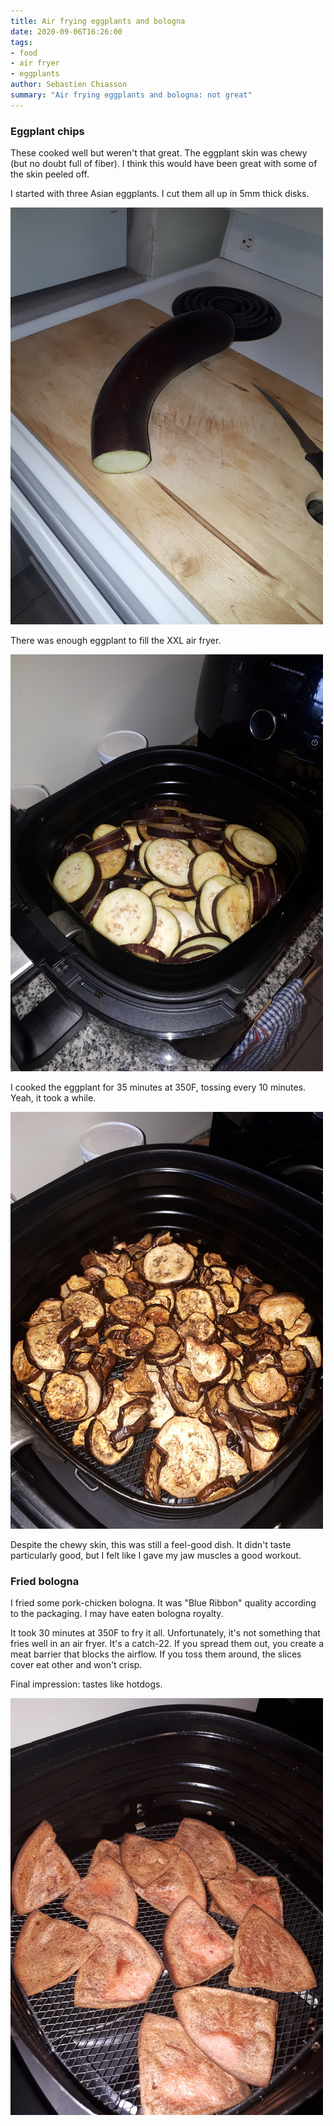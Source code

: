 ```yaml
---
title: Air frying eggplants and bologna
date: 2020-09-06T16:26:00
tags:
- food
- air fryer
- eggplants
author: Sebastien Chiasson
summary: "Air frying eggplants and bologna: not great"
---
```


### Eggplant chips

These cooked well but weren't that great. The eggplant skin was chewy (but no doubt full of fiber). I think this would have been great with some of the skin peeled off.

I started with three Asian eggplants. I cut them all up in 5mm thick disks.

![Local eggplant](images/20200831_172629.jpg)

There was enough eggplant to fill the XXL air fryer.

![Raw eggplant chips](images/20200831_173115.jpg)

I cooked the eggplant for 35 minutes at 350F, tossing every 10 minutes. Yeah, it took a while.

![Eggplant chips](images/20200831_181057.jpg)

Despite the chewy skin, this was still a feel-good dish. It didn't taste particularly good, but I felt like I gave my jaw muscles a good workout.

### Fried bologna

I fried some pork-chicken bologna. It was "Blue Ribbon" quality according to the packaging. I may have eaten bologna royalty.

It took 30 minutes at 350F to fry it all. Unfortunately, it's not something that fries well in an air fryer. It's a catch-22. If you spread them out, you create a meat barrier that blocks the airflow. If you toss them around, the slices cover eat other and won't crisp.

Final impression: tastes like hotdogs.

![Bologna chips](images/20200902_190953.jpg)
